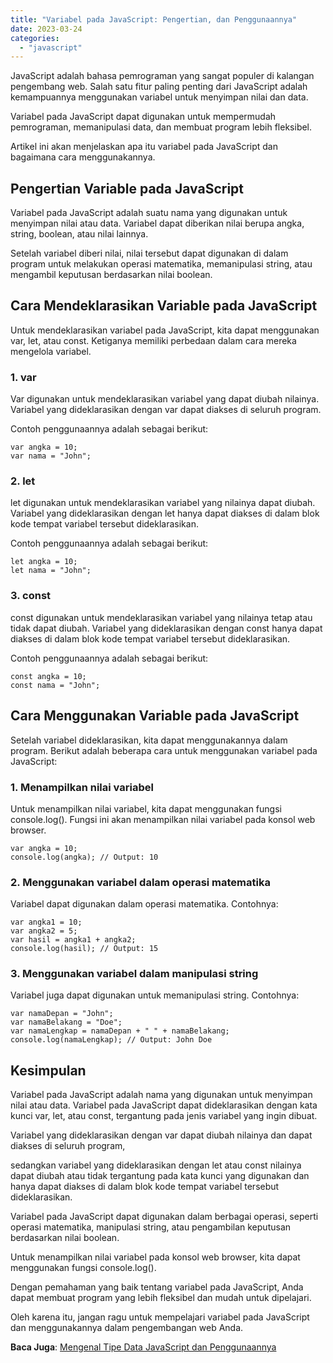 ```yaml
---
title: "Variabel pada JavaScript: Pengertian, dan Penggunaannya"
date: 2023-03-24
categories: 
  - "javascript"
---
```


JavaScript adalah bahasa pemrograman yang sangat populer di kalangan pengembang web. Salah satu fitur paling penting dari JavaScript adalah kemampuannya menggunakan variabel untuk menyimpan nilai dan data.

Variabel pada JavaScript dapat digunakan untuk mempermudah pemrograman, memanipulasi data, dan membuat program lebih fleksibel.

Artikel ini akan menjelaskan apa itu variabel pada JavaScript dan bagaimana cara menggunakannya.

## Pengertian Variable pada JavaScript

Variabel pada JavaScript adalah suatu nama yang digunakan untuk menyimpan nilai atau data. Variabel dapat diberikan nilai berupa angka, string, boolean, atau nilai lainnya.

Setelah variabel diberi nilai, nilai tersebut dapat digunakan di dalam program untuk melakukan operasi matematika, memanipulasi string, atau mengambil keputusan berdasarkan nilai boolean.

## Cara Mendeklarasikan Variable pada JavaScript

Untuk mendeklarasikan variabel pada JavaScript, kita dapat menggunakan var, let, atau const. Ketiganya memiliki perbedaan dalam cara mereka mengelola variabel.

### 1\. var

Var digunakan untuk mendeklarasikan variabel yang dapat diubah nilainya. Variabel yang dideklarasikan dengan var dapat diakses di seluruh program.

Contoh penggunaannya adalah sebagai berikut:

```
var angka = 10;
var nama = "John";
```

### 2\. let

let digunakan untuk mendeklarasikan variabel yang nilainya dapat diubah. Variabel yang dideklarasikan dengan let hanya dapat diakses di dalam blok kode tempat variabel tersebut dideklarasikan.

Contoh penggunaannya adalah sebagai berikut:

```
let angka = 10;
let nama = "John";

```

### 3\. const

const digunakan untuk mendeklarasikan variabel yang nilainya tetap atau tidak dapat diubah. Variabel yang dideklarasikan dengan const hanya dapat diakses di dalam blok kode tempat variabel tersebut dideklarasikan.

Contoh penggunaannya adalah sebagai berikut:

```
const angka = 10;
const nama = "John";

```

## Cara Menggunakan Variable pada JavaScript

Setelah variabel dideklarasikan, kita dapat menggunakannya dalam program. Berikut adalah beberapa cara untuk menggunakan variabel pada JavaScript:

### 1\. Menampilkan nilai variabel

Untuk menampilkan nilai variabel, kita dapat menggunakan fungsi console.log(). Fungsi ini akan menampilkan nilai variabel pada konsol web browser.

```
var angka = 10;
console.log(angka); // Output: 10

```

### 2\. Menggunakan variabel dalam operasi matematika

Variabel dapat digunakan dalam operasi matematika. Contohnya:

```
var angka1 = 10;
var angka2 = 5;
var hasil = angka1 + angka2;
console.log(hasil); // Output: 15

```

### 3\. Menggunakan variabel dalam manipulasi string

Variabel juga dapat digunakan untuk memanipulasi string. Contohnya:

```
var namaDepan = "John";
var namaBelakang = "Doe";
var namaLengkap = namaDepan + " " + namaBelakang;
console.log(namaLengkap); // Output: John Doe

```

## Kesimpulan

Variabel pada JavaScript adalah nama yang digunakan untuk menyimpan nilai atau data. Variabel pada JavaScript dapat dideklarasikan dengan kata kunci var, let, atau const, tergantung pada jenis variabel yang ingin dibuat.

Variabel yang dideklarasikan dengan var dapat diubah nilainya dan dapat diakses di seluruh program,

sedangkan variabel yang dideklarasikan dengan let atau const nilainya dapat diubah atau tidak tergantung pada kata kunci yang digunakan dan hanya dapat diakses di dalam blok kode tempat variabel tersebut dideklarasikan.

Variabel pada JavaScript dapat digunakan dalam berbagai operasi, seperti operasi matematika, manipulasi string, atau pengambilan keputusan berdasarkan nilai boolean.

Untuk menampilkan nilai variabel pada konsol web browser, kita dapat menggunakan fungsi console.log().

Dengan pemahaman yang baik tentang variabel pada JavaScript, Anda dapat membuat program yang lebih fleksibel dan mudah untuk dipelajari.

Oleh karena itu, jangan ragu untuk mempelajari variabel pada JavaScript dan menggunakannya dalam pengembangan web Anda.

**Baca Juga**: [Mengenal Tipe Data JavaScript dan Penggunaannya](https://ajiekusumadhany.com/tipe-data-javascript-dan-penggunaannya/)

